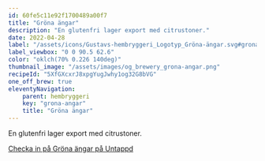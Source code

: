 ```yaml
---
id: 60fe5c11e92f1700489a00f7
title: "Gröna ängar"
description: "En glutenfri lager export med citrustoner."
date: 2022-04-28
label: "/assets/icons/Gustavs-hembryggeri_Logotyp_Gröna-ängar.svg#grona-angar"
label_viewbox: "0 0 90.5 62.6"
color: "oklch(70% 0.226 140deg)"
thumbnail_image: "/assets/images/og_brewery_grona-angar.png"
recipeId: "5XfGXcxrJ8xpgYugJwhy1og32G8bVG"
one_off_brew: true
eleventyNavigation:
    parent: hembryggeri
    key: "grona-angar"
    title: "Gröna ängar"
---
```


En glutenfri lager export med citrustoner.

[Checka in på Gröna ängar på Untappd](https://untappd.com/b/gustavs-hembryggeri-grona-angar/4886981)


